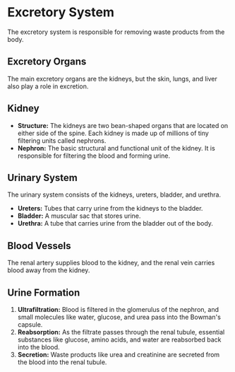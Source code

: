 
# Excretory System

The excretory system is responsible for removing waste products from the body.

## Excretory Organs

The main excretory organs are the kidneys, but the skin, lungs, and liver also play a role in excretion.

## Kidney

*   **Structure:** The kidneys are two bean-shaped organs that are located on either side of the spine. Each kidney is made up of millions of tiny filtering units called nephrons.
*   **Nephron:** The basic structural and functional unit of the kidney. It is responsible for filtering the blood and forming urine.

## Urinary System

The urinary system consists of the kidneys, ureters, bladder, and urethra.

*   **Ureters:** Tubes that carry urine from the kidneys to the bladder.
*   **Bladder:** A muscular sac that stores urine.
*   **Urethra:** A tube that carries urine from the bladder out of the body.

## Blood Vessels

The renal artery supplies blood to the kidney, and the renal vein carries blood away from the kidney.

## Urine Formation

1.  **Ultrafiltration:** Blood is filtered in the glomerulus of the nephron, and small molecules like water, glucose, and urea pass into the Bowman's capsule.
2.  **Reabsorption:** As the filtrate passes through the renal tubule, essential substances like glucose, amino acids, and water are reabsorbed back into the blood.
3.  **Secretion:** Waste products like urea and creatinine are secreted from the blood into the renal tubule.
